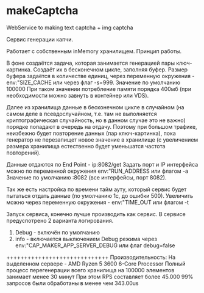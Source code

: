 # makeCaptcha

WebService to making text captcha + img captcha 


Сервис генерации капчи.

Работает с собственным inMemory хранилищем.
Принцип работы.

В фоне создаётся задача, которая занимается генерацией пары ключ-картинка.
Создаёт их в бесконечном цикле, заполняя буфер. Размер буфера задаётся в количестве единиц, 
через переменную окружения - env:"SIZE_CACHE или через флаг -s=999. Значение по умолчанию 100000
При таком значении потребление памяти порядка 400мб (при необходимости можно завнуть в контейнер или VDS).

Далее из хранилища данные в бесконечном цикле в случайном (на самом деле в псевдослучайном, 
т.е. там не выполняется криптографическая случайность, но в данном случае это не важно) 
порядке попадают в очередь на отдачу. 
Поэтому при большом трафике, неизбежно будет повторение данных (пар ключ-картинка), 
пока генератор не перезапищет новое значение в хранилище 
(с увеличением размера хранилища естественно будет уменьшатся частота повторений).

Данные отдаются по End Point - ip:8082/get
Задать порт и IP интерфейса можно по переменной окружения env:"RUN_ADDRESS или флагом -a
Значение по умолчанию :8082 (все интерфейсы, порт 8082).

Так же есть настройка по времени тайм ауту, который сервис будет пытаться отдать данные (по умолчанию 1с, до ошибки 500).
Увеличить можно через переменную окружения - env:"TIME_OUT или флагом -t

Запуск сервиса, конечно лучше производить как сервис. В сервисе предуспотрено 2 варианта логирования.

1) Debug - включён по умолчанию
2) info - включается выключением Debug режима через env:"CAP_MAKER_APP_SERVER_DEBUG или флаг debug=false

+++++++++++++++++++++++++++++
Производительность:
На выделенном сервере - AMD Ryzen 5 3600 6-Core Processor
Полный процесс перегенерации всего хранилища на 100000 элементов занимает менее 30 минут
При этом RPS составляет более 45.000
99% запросов были обработаны в менее чем 343.00us

